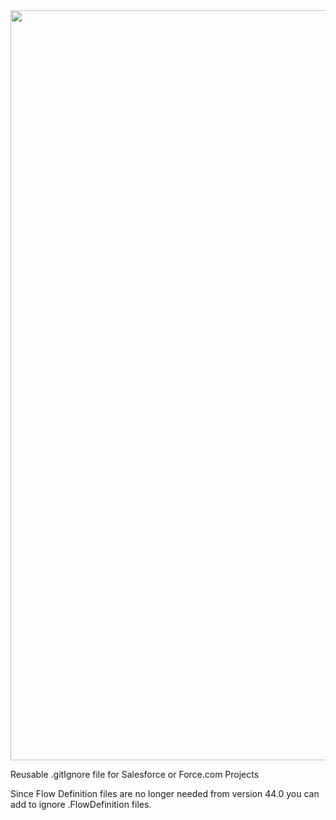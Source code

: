 
<img src="https://raw.githubusercontent.com/mailtoharshit/gitignore/master/src/images/gitignore.png" align="center" width="1200">

Reusable .gitIgnore file for Salesforce or Force.com Projects


Since Flow Definition files are no longer needed from version 44.0 you can add to ignore .FlowDefinition files.
